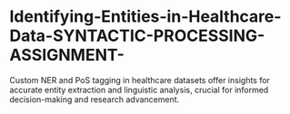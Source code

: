 # Identifying-Entities-in-Healthcare-Data-SYNTACTIC-PROCESSING-ASSIGNMENT-
Custom NER and PoS tagging in healthcare datasets offer insights for accurate entity extraction and linguistic analysis, crucial for informed decision-making and research advancement.
